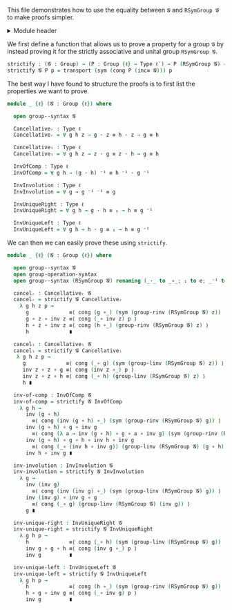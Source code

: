 This file demonstrates how to use the equality between `𝓖` and `RSymGroup 𝓖` to make proofs simpler.

<details>
<summary>Module header</summary>

```agda
{-# OPTIONS --safe --cubical #-}

module Groups.Properties.Test where

open import Cubical.Foundations.Prelude
open import Cubical.Structures.Group
open import Groups.Symmetric.Representable

private
  variable
    ℓ ℓ′ : Level
```

</details>

We first define a function that allows us to prove a property for a group `𝓖` by instead proving it for the strictly associative and unital group `RSymGroup 𝓖`.

```agda
strictify : (𝓖 : Group) → (P : Group {ℓ} → Type ℓ′) → P (RSymGroup 𝓖) → P 𝓖
strictify 𝓖 P p = transport (sym (cong P (inc≡ 𝓖))) p
```

The best way I have found to structure the proofs is to first list the properties we want to prove.

```agda
module _ {ℓ} (𝓖 : Group {ℓ}) where

  open group-·syntax 𝓖

  Cancellativeᵣ : Type ℓ
  Cancellativeᵣ = ∀ g h z → g · z ≡ h · z → g ≡ h

  Cancellativeₗ : Type ℓ
  Cancellativeₗ = ∀ g h z → z · g ≡ z · h → g ≡ h

  InvOfComp : Type ℓ
  InvOfComp = ∀ g h → (g · h) ⁻¹ ≡ h ⁻¹ · g ⁻¹

  InvInvolution : Type ℓ
  InvInvolution = ∀ g → g ⁻¹ ⁻¹ ≡ g

  InvUniqueRight : Type ℓ
  InvUniqueRight = ∀ g h → g · h ≡ ₁ → h ≡ g ⁻¹

  InvUniqueLeft : Type ℓ
  InvUniqueLeft = ∀ g h → h · g ≡ ₁ → h ≡ g ⁻¹
```

We can then we can easily prove these using `strictify`.

```agda
module _ {ℓ} (𝓖 : Group {ℓ}) where

  open group-·syntax 𝓖
  open group-operation-syntax
  open group-·syntax (RSymGroup 𝓖) renaming (_·_ to _∘_; ₁ to e; _⁻¹ to inv)

  cancelᵣ : Cancellativeᵣ 𝓖
  cancelᵣ = strictify 𝓖 Cancellativeᵣ
    λ g h z p →
      g             ≡⟨ cong (g ∘_) (sym (group-rinv (RSymGroup 𝓖) z)) ⟩
      g ∘ z ∘ inv z ≡⟨ cong (_∘ inv z) p ⟩
      h ∘ z ∘ inv z ≡⟨ cong (h ∘_) (group-rinv (RSymGroup 𝓖) z) ⟩
      h             ∎

  cancelₗ : Cancellativeₗ 𝓖
  cancelₗ = strictify 𝓖 Cancellativeₗ
   λ g h z p →
     g             ≡⟨ cong (_∘ g) (sym (group-linv (RSymGroup 𝓖) z)) ⟩
     inv z ∘ z ∘ g ≡⟨ cong (inv z ∘_) p ⟩
     inv z ∘ z ∘ h ≡⟨ cong (_∘ h) (group-linv (RSymGroup 𝓖) z) ⟩
     h ∎

  inv-of-comp : InvOfComp 𝓖
  inv-of-comp = strictify 𝓖 InvOfComp
    λ g h →
      inv (g ∘ h)
        ≡⟨ cong (inv (g ∘ h) ∘_) (sym (group-rinv (RSymGroup 𝓖) g)) ⟩
      inv (g ∘ h) ∘ g ∘ inv g
        ≡⟨ cong (λ a → inv (g ∘ h) ∘ g ∘ a ∘ inv g) (sym (group-rinv (RSymGroup 𝓖) h)) ⟩
      inv (g ∘ h) ∘ g ∘ h ∘ inv h ∘ inv g
        ≡⟨ cong (_∘ (inv h ∘ inv g)) (group-linv (RSymGroup 𝓖) (g ∘ h)) ⟩
      inv h ∘ inv g ∎

  inv-involution : InvInvolution 𝓖
  inv-involution = strictify 𝓖 InvInvolution
    λ g →
      inv (inv g)
        ≡⟨ cong (inv (inv g) ∘_) (sym (group-linv (RSymGroup 𝓖) g)) ⟩
      inv (inv g) ∘ inv g ∘ g
        ≡⟨ cong (_∘ g) (group-linv (RSymGroup 𝓖) (inv g)) ⟩
      g ∎

  inv-unique-right : InvUniqueRight 𝓖
  inv-unique-right = strictify 𝓖 InvUniqueRight
    λ g h p →
      h             ≡⟨ cong (_∘ h) (sym (group-linv (RSymGroup 𝓖) g)) ⟩
      inv g ∘ g ∘ h ≡⟨ cong (inv g ∘_) p ⟩
      inv g         ∎

  inv-unique-left : InvUniqueLeft 𝓖
  inv-unique-left = strictify 𝓖 InvUniqueLeft
    λ g h p →
      h             ≡⟨ cong (h ∘_) (sym (group-rinv (RSymGroup 𝓖) g)) ⟩
      h ∘ g ∘ inv g ≡⟨ cong (_∘ inv g) p ⟩
      inv g         ∎
```
